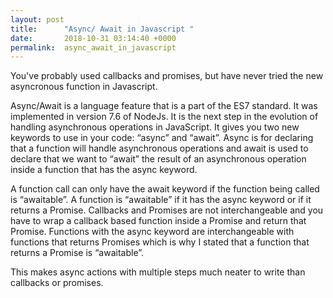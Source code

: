 ```yaml
---
layout: post
title:      "Async/ Await in Javascript "
date:       2018-10-31 03:14:40 +0000
permalink:  async_await_in_javascript
---
```


You've probably used callbacks and promises, but have never tried the new asyncronous function in Javascript. 

Async/Await is a language feature that is a part of the ES7 standard. It was implemented in version 7.6 of NodeJs. It is the next step in the evolution of handling asynchronous operations in JavaScript. It gives you two new keywords to use in your code: “async” and “await”. Async is for declaring that a function will handle asynchronous operations and await is used to declare that we want to “await” the result of an asynchronous operation inside a function that has the async keyword.

A function call can only have the await keyword if the function being called is “awaitable”. A function is “awaitable” if it has the async keyword or if it returns a Promise. Callbacks and Promises are not interchangeable and you have to wrap a callback based function inside a Promise and return that Promise. Functions with the async keyword are interchangeable with functions that returns Promises which is why I stated that a function that returns a Promise is “awaitable”.

This makes async actions with multiple steps much neater to write than callbacks or promises. 
